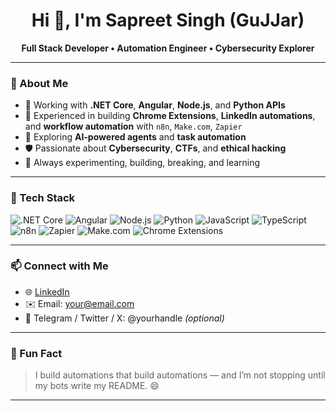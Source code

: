 <h1 align="center">Hi 👋, I'm Sapreet Singh (GuJJar)</h1>

<p align="center">
  <b>Full Stack Developer • Automation Engineer • Cybersecurity Explorer</b>
</p>

---

### 🚀 About Me

- 💼 Working with **.NET Core**, **Angular**, **Node.js**, and **Python APIs**
- 🧩 Experienced in building **Chrome Extensions**, **LinkedIn automations**, and **workflow automation** with `n8n`, `Make.com`, `Zapier`
- 🤖 Exploring **AI-powered agents** and **task automation**
- 🛡️ Passionate about **Cybersecurity**, **CTFs**, and **ethical hacking**
- 🧠 Always experimenting, building, breaking, and learning

---

### 🧰 Tech Stack

![.NET Core](https://img.shields.io/badge/.NET_Core-512BD4?style=flat&logo=dotnet&logoColor=white)
![Angular](https://img.shields.io/badge/Angular-DD0031?style=flat&logo=angular&logoColor=white)
![Node.js](https://img.shields.io/badge/Node.js-339933?style=flat&logo=node.js&logoColor=white)
![Python](https://img.shields.io/badge/Python-3776AB?style=flat&logo=python&logoColor=white)
![JavaScript](https://img.shields.io/badge/JavaScript-F7DF1E?style=flat&logo=javascript&logoColor=black)
![TypeScript](https://img.shields.io/badge/TypeScript-007ACC?style=flat&logo=typescript&logoColor=white)
![n8n](https://img.shields.io/badge/n8n-000000?style=flat&logo=n8n&logoColor=orange)
![Zapier](https://img.shields.io/badge/Zapier-FF4A00?style=flat&logo=zapier&logoColor=white)
![Make.com](https://img.shields.io/badge/Make-4B32C3?style=flat&logo=make&logoColor=white)
![Chrome Extensions](https://img.shields.io/badge/Chrome_Extensions-4285F4?style=flat&logo=google-chrome&logoColor=white)

---

### 📫 Connect with Me

- 🌐 [LinkedIn](https://linkedin.com/in/your-link)  
- ✉️ Email: [your@email.com](mailto:your@email.com)  
- 💬 Telegram / Twitter / X: @yourhandle *(optional)*

---

### 🧠 Fun Fact

> I build automations that build automations — and I’m not stopping until my bots write my README. 😄

---

<!--
**sapreetautviz/sapreetautviz** is a ✨ special ✨ repository because its `README.md` (this file) appears on your GitHub profile.
-->

